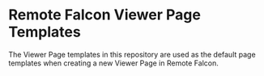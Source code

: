 # Remote Falcon Viewer Page Templates

The Viewer Page templates in this repository are used as the default page templates when creating a new Viewer Page in Remote Falcon.
